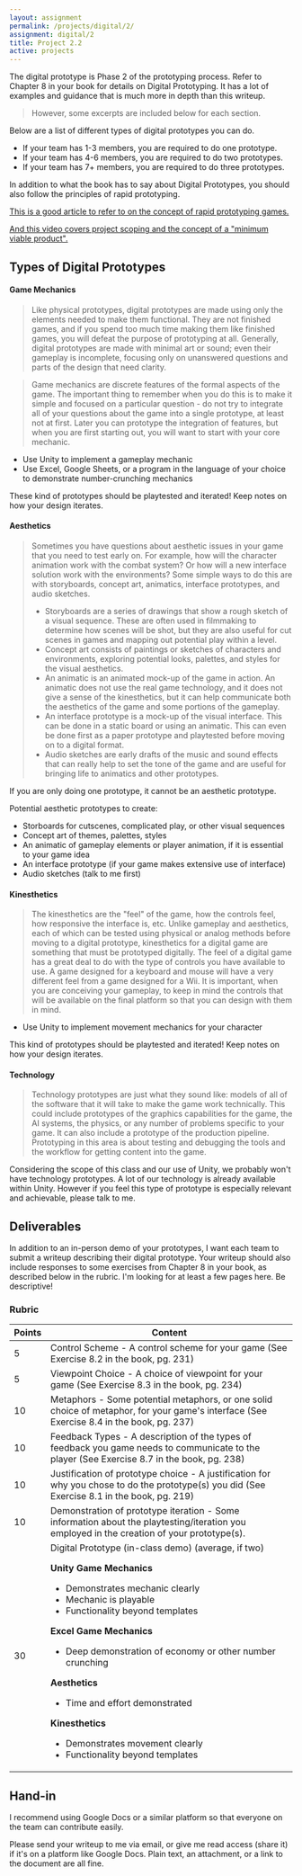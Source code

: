```yaml
---
layout: assignment
permalink: /projects/digital/2/
assignment: digital/2
title: Project 2.2
active: projects
---
```


The digital prototype is Phase 2 of the prototyping process.
Refer to Chapter 8 in your book for details on Digital Prototyping.
It has a lot of examples and guidance that is much more in depth than this writeup.

> However, some excerpts are included below for each section.


Below are a list of different types of digital prototypes you can do.

- If your team has 1-3 members, you are required to do one prototype.
- If your team has 4-6 members, you are required to do two prototypes.
- If your team has 7+ members, you are required to do three prototypes.

In addition to what the book has to say about Digital Prototypes,
you should also follow the principles of rapid prototyping.

[This is a good article to refer to on the concept of rapid prototyping games.](https://www.gamasutra.com/blogs/HermanTulleken/20140119/208901/Rapid_Game_Prototyping_Tips_for_Programmers.php)

[And this video covers project scoping and the concept of a "minimum viable product".](https://unity3d.com/learn/tutorials/topics/developer-advice/how-scope-small-and-start-right?playlist=17126)

## Types of Digital Prototypes

#### Game Mechanics

> Like physical prototypes, digital prototypes are made using only the elements needed to make them functional.
> They are not finished games, and if you spend too much time making them like finished games,
> you will defeat the purpose of prototyping at all.
> Generally, digital prototypes are made with minimal art or sound; even their gameplay is incomplete,
> focusing only on unanswered questions and parts of the design that need clarity.

> Game mechanics are discrete features of the formal aspects of the game.
> The important thing to remember when you do this is to make it simple and focused on a particular question -
> do not try to integrate all of your questions about the game into a single prototype, at least not at first.
> Later you can prototype the integration of features, but when you are first starting out,
> you will want to start with your core mechanic.

* Use Unity to implement a gameplay mechanic
* Use Excel, Google Sheets, or a program in the language of your choice to demonstrate number-crunching mechanics

These kind of prototypes should be playtested and iterated!
Keep notes on how your design iterates.

#### Aesthetics

> Sometimes you have questions about aesthetic issues in your game that you need to test early on.
> For example, how will the character animation work with the combat system?
> Or how will a new interface solution work with the environments?
> Some simple ways to do this are with storyboards, concept art, animatics, interface prototypes, and audio sketches.
> * Storyboards are a series of drawings that show a rough sketch of a visual sequence.
> These are often used in filmmaking to determine how scenes will be shot,
> but they are also useful for cut scenes in games and mapping out potential play within a level.
> * Concept art consists of paintings or sketches of characters and environments, exploring potential looks,
> palettes, and styles for the visual aesthetics.
> * An animatic is an animated mock-up of the game in action.
> An animatic does not use the real game technology, and it does not give a sense of the kinesthetics,
> but it can help communicate both the aesthetics of the game and some portions of the gameplay.
> * An interface prototype is a mock-up of the visual interface.
> This can be done in a static board or using an animatic.
> This can even be done first as a paper prototype and playtested before moving on to a digital format.
> * Audio sketches are early drafts of the music and sound effects that can really help to set the
> tone of the game and are useful for bringing life to animatics and other prototypes.

If you are only doing one prototype, it cannot be an aesthetic prototype.

Potential aesthetic prototypes to create:

* Storboards for cutscenes, complicated play, or other visual sequences
* Concept art of themes, palettes, styles
* An animatic of gameplay elements or player animation, if it is essential to your game idea
* An interface prototype (if your game makes extensive use of interface)
* Audio sketches (talk to me first)

#### Kinesthetics

> The kinesthetics are the "feel" of the game, how the controls feel, how responsive the interface is, etc.
> Unlike gameplay and aesthetics, each of which can be tested using physical or analog methods
> before moving to a digital prototype, kinesthetics for a digital game are something that must be prototyped digitally.
> The feel of a digital game has a great deal to do with the type of controls you have available to use.
> A game designed for a keyboard and mouse will have a very different feel from a game designed for a Wii.
> It is important, when you are conceiving your gameplay, to keep in mind the controls
> that will be available on the final platform so that you can design with them in mind.

* Use Unity to implement movement mechanics for your character

This kind of prototypes should be playtested and iterated!
Keep notes on how your design iterates.

#### Technology

> Technology prototypes are just what they sound like: models of all of the
> software that it will take to make the game work technically.
> This could include prototypes of the graphics capabilities for the game,
> the AI systems, the physics, or any number of problems specific to your game.
> It can also include a prototype of the production pipeline.
> Prototyping in this area is about testing and debugging the tools and the workflow for getting content into the game.

Considering the scope of this class and our use of Unity, we probably won't have technology prototypes.
A lot of our technology is already available within Unity.
However if you feel this type of prototype is especially relevant and achievable, please talk to me.

## Deliverables

In addition to an in-person demo of your prototypes, I want each team to submit a writeup describing their digital prototype.
Your writeup should also include responses to some exercises from Chapter 8 in your book, as described below in the rubric.
I'm looking for at least a few pages here.
Be descriptive!



### Rubric

<table class="table table-striped table-bordered">
  <thead>
    <tr>
      <th>Points</th>
      <th>Content</th>
    </tr>
  </thead>
  <tbody>

<tr>
<td>5</td>
<td markdown="block">
Control Scheme
- A control scheme for your game (See Exercise 8.2 in the book, pg. 231)
</td>
</tr>

<tr>
<td>5</td>
<td markdown="block">
Viewpoint Choice
- A choice of viewpoint for your game (See Exercise 8.3 in the book, pg. 234)
</td>
</tr>

<tr>
<td>10</td>
<td markdown="block">
Metaphors
- Some potential metaphors, or one solid choice of metaphor, for your game's interface (See Exercise 8.4 in the book, pg. 237)
</td>
</tr>

<tr>
<td>10</td>
<td markdown="block">
Feedback Types
- A description of the types of feedback you game needs to communicate to the player (See Exercise 8.7 in the book, pg. 238)
</td>
</tr>

<tr>
<td>10</td>
<td markdown="block">
Justification of prototype choice
- A justification for why you chose to do the prototype(s) you did (See Exercise 8.1 in the book, pg. 219)
</td>
</tr>

<tr>
<td>10</td>
<td markdown="block">
Demonstration of prototype iteration
- Some information about the playtesting/iteration you employed in the creation of your prototype(s).
</td>
</tr>

<tr>
<td>30</td>
<td markdown="block">
Digital Prototype (in-class demo) (average, if two)

**Unity Game Mechanics**
- Demonstrates mechanic clearly
- Mechanic is playable
- Functionality beyond templates

**Excel Game Mechanics**
- Deep demonstration of economy or other number crunching

**Aesthetics**
- Time and effort demonstrated

**Kinesthetics**
- Demonstrates movement clearly
- Functionality beyond templates
</td>
</tr>


</tbody>
</table>



## Hand-in

I recommend using Google Docs or a similar platform so that everyone on the team can contribute easily.

Please send your writeup to me via email, or give me read access (share it) if it's on a platform like Google Docs.
Plain text, an attachment, or a link to the document are all fine.
